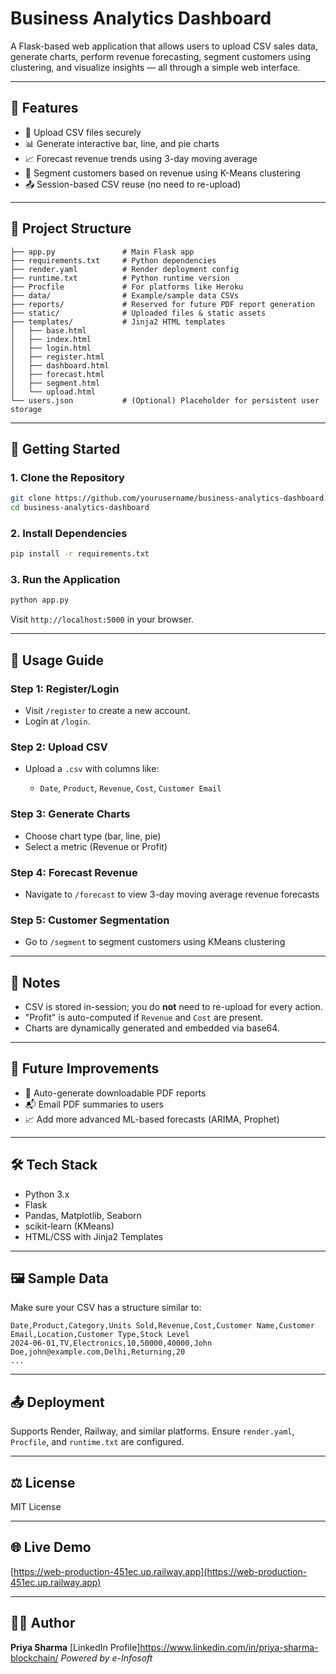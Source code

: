 # Business Analytics Dashboard

A Flask-based web application that allows users to upload CSV sales data, generate charts, perform revenue forecasting, segment customers using clustering, and visualize insights — all through a simple web interface.

---

## 🔧 Features

* 📂 Upload CSV files securely
* 📊 Generate interactive bar, line, and pie charts
* 📈 Forecast revenue trends using 3-day moving average
* 👥 Segment customers based on revenue using K-Means clustering
* 📤 Session-based CSV reuse (no need to re-upload)

---

## 📁 Project Structure

```
├── app.py               # Main Flask app
├── requirements.txt     # Python dependencies
├── render.yaml          # Render deployment config
├── runtime.txt          # Python runtime version
├── Procfile             # For platforms like Heroku
├── data/                # Example/sample data CSVs
├── reports/             # Reserved for future PDF report generation
├── static/              # Uploaded files & static assets
├── templates/           # Jinja2 HTML templates
│   ├── base.html
│   ├── index.html
│   ├── login.html
│   ├── register.html
│   ├── dashboard.html
│   ├── forecast.html
│   ├── segment.html
│   └── upload.html
└── users.json           # (Optional) Placeholder for persistent user storage
```

---

## 🚀 Getting Started

### 1. Clone the Repository

```bash
git clone https://github.com/yourusername/business-analytics-dashboard.git
cd business-analytics-dashboard
```

### 2. Install Dependencies

```bash
pip install -r requirements.txt
```

### 3. Run the Application

```bash
python app.py
```

Visit `http://localhost:5000` in your browser.

---

## 📝 Usage Guide

### Step 1: Register/Login

* Visit `/register` to create a new account.
* Login at `/login`.

### Step 2: Upload CSV

* Upload a `.csv` with columns like:

  * `Date`, `Product`, `Revenue`, `Cost`, `Customer Email`

### Step 3: Generate Charts

* Choose chart type (bar, line, pie)
* Select a metric (Revenue or Profit)

### Step 4: Forecast Revenue

* Navigate to `/forecast` to view 3-day moving average revenue forecasts

### Step 5: Customer Segmentation

* Go to `/segment` to segment customers using KMeans clustering

---

## 📌 Notes

* CSV is stored in-session; you do **not** need to re-upload for every action.
* "Profit" is auto-computed if `Revenue` and `Cost` are present.
* Charts are dynamically generated and embedded via base64.

---

## 🧠 Future Improvements

* 🧾 Auto-generate downloadable PDF reports
* 📬 Email PDF summaries to users
* 📈 Add more advanced ML-based forecasts (ARIMA, Prophet)

---

## 🛠 Tech Stack

* Python 3.x
* Flask
* Pandas, Matplotlib, Seaborn
* scikit-learn (KMeans)
* HTML/CSS with Jinja2 Templates

---

## 🖼️ Sample Data

Make sure your CSV has a structure similar to:

```csv
Date,Product,Category,Units Sold,Revenue,Cost,Customer Name,Customer Email,Location,Customer Type,Stock Level
2024-06-01,TV,Electronics,10,50000,40000,John Doe,john@example.com,Delhi,Returning,20
...
```

---

## 📤 Deployment

Supports Render, Railway, and similar platforms.
Ensure `render.yaml`, `Procfile`, and `runtime.txt` are configured.

---

## ⚖️ License

MIT License

---

## 🌐 Live Demo

[https://web-production-451ec.up.railway.app](https://web-production-451ec.up.railway.app)

---

## 👨‍💼 Author

**Priya Sharma**
[LinkedIn Profile]https://www.linkedin.com/in/priya-sharma-blockchain/
*Powered by e-Infosoft*
